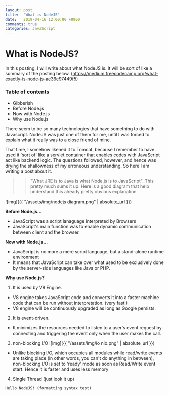 ```yaml
---
layout: post
title:  "What is NodeJS"
date:   2019-04-16 12:00:00 +0900
comments: true
categories: JavaScript
---
```


# What is NodeJS?

In this posting, I will write about what NodeJS is.
It will be sort of like a summary of the posting below.
(https://medium.freecodecamp.org/what-exactly-is-node-js-ae36e97449f5)

### Table of contents
- Gibberish
- Before Node.js 
- Now with Node.js
- Why use Node.js

There seem to be so many technologies that have something to do with Javascript. NodeJS was just one of them for me, until I was forced to explain what it really was to a close friend of mine.

That time, I somehow likened it to Tomcat, because I remember to have used it 'sort of' like a servlet container that enables codes with JavaScript act like backend logic. The questions followed, however, and hence was drying the shallowness of my erroneous understanding. So here I am writing a post about it.

>>"What JRE is to Java is what Node.js is to JavaScript".
This pretty much sums it up. Here is a good diagram that help understand this already pretty obvious explanation.

![img]({{ "/assets/img/nodejs diagram.png" | absolute_url }})


**Before Node.js...**
- JavaScript was a script lanaguage interpreted by Browsers
- JavaScript's main function was to enable dynamic communication between client and the browser.

**Now with Node.js...**
- JavaScript is no more a mere script language, but a stand-alone runtime environment
- It means that JavaScript can take over what used to be exclusively done by the server-side languages like Java or PHP.

**Why use Node.js?**

1. It is used by V8 Engine.
- V8 engine takes JavaScript code and converts it into a faster machine code that can be run without interpretation. (very fast!)
- V8 engine will be continuously upgraded as long as Google persists. 

2. It is event-driven.
- It minimizes the resources needed to listen to a user's event request by connecting and triggering the event only when the user makes the call. 

3. non-blocking I/O
![img]({{ "/assets/img/io nio.png" | absolute_url }})

- Unlike blocking I/O, which occupies all modules while read/write events are taking place (in other words, you can't do anything in between), non-blocking I/O is set to 'ready' mode as soon as Read/Write event start. Hence it is faster and uses less memory

4. Single Thread (just look it up)

```
Hello NodeJS! (formatting syntax test)
```


[jekyll-docs]: https://jekyllrb.com/docs/home
[jekyll-gh]:   https://github.com/jekyll/jekyll
[jekyll-talk]: https://talk.jekyllrb.com/
